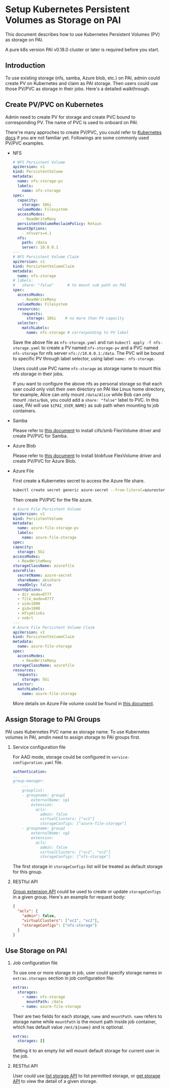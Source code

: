 # Setup Kubernetes Persistent Volumes as Storage on PAI

This document describes how to use Kubernetes Persistent Volumes (PV) as storage on PAI.

A pure k8s version PAI v0.18.0 cluster or later is required before you start.


## Introduction

To use existing storage (nfs, samba, Azure blob, etc.) on PAI, admin could create PV on Kubernetes and claim as PAI storage. Then users could use those PV/PVC as storage in their jobs.
Here's a detailed walkthrough.


## Create PV/PVC on Kubernetes

Admin need to create PV for storage and create PVC bound to corresponding PV.
The name of PVC is used to onboard on PAI.

There're many approches to create PV/PVC, you could refer to [Kubernetes docs](https://kubernetes.io/docs/concepts/storage/persistent-volumes/) if you are not familiar yet. Followings are some commonly used PV/PVC examples.

* NFS

    ```yaml
    # NFS Persistent Volume
    apiVersion: v1
    kind: PersistentVolume
    metadata:
      name: nfs-storage-pv
      labels:
        name: nfs-storage
    spec:
      capacity:
        storage: 10Gi
      volumeMode: Filesystem
      accessModes:
        - ReadWriteMany
      persistentVolumeReclaimPolicy: Retain
      mountOptions:
        - nfsvers=4.1
      nfs:
        path: /data
        server: 10.0.0.1
    ---
    # NFS Persistent Volume Claim
    apiVersion: v1
    kind: PersistentVolumeClaim
    metadata:
      name: nfs-storage
    # labels:
    #   share: "false"      # to mount sub path on PAI
    spec:
      accessModes:
        - ReadWriteMany
      volumeMode: Filesystem
      resources:
        requests:
          storage: 10Gi    # no more than PV capacity
      selector:
        matchLabels:
          name: nfs-storage # corresponding to PV label
    ```

    Save the above file as `nfs-storage.yaml` and run `kubectl apply -f nfs-storage.yaml` to create a PV named `nfs-storage-pv` and a PVC named `nfs-storage` for nfs server `nfs://10.0.0.1:/data`. The PVC will be bound to specific PV through label selector, using label `name: nfs-storage`.

    Users could use PVC name `nfs-storage` as storage name to mount this nfs storage in their jobs.

    If you want to configure the above nfs as personal storage so that each user could only visit their own directory on PAI like Linux home directory, for example, Alice can only mount `/data/Alice` while Bob can only mount `/data/Bob`, you could add a `share: "false"` label to PVC. In this case, PAI will use `${PAI_USER_NAME}` as sub path when mounting to job containers.

* Samba

    Please refer to [this document](https://github.com/Azure/kubernetes-volume-drivers/blob/master/flexvolume/smb/README.md) to install cifs/smb FlexVolume driver and create PV/PVC for Samba.

* Azure Blob

    Please refer to [this document](https://github.com/Azure/kubernetes-volume-drivers/blob/master/flexvolume/blobfuse/README.md) to install blobfuse FlexVolume driver and create PV/PVC for Azure Blob.

* Azure File

    First create a Kubernetes secret to access the Azure file share.

    ```sh
    kubectl create secret generic azure-secret --from-literal=azurestorageaccountname=$AKS_PERS_STORAGE_ACCOUNT_NAME --from-literal=azurestorageaccountkey=$STORAGE_KEY
    ```

    Then create PV/PVC for the file azure.

    ```yaml
    # Azure File Persistent Volume
    apiVersion: v1
    kind: PersistentVolume
    metadata:
      name: azure-file-storage-pv
      labels:
        name: azure-file-storage
    spec:
    capacity:
      storage: 5Gi
    accessModes:
      - ReadWriteMany
    storageClassName: azurefile
    azureFile:
      secretName: azure-secret
      shareName: aksshare
      readOnly: false
    mountOptions:
      - dir_mode=0777
      - file_mode=0777
      - uid=1000
      - gid=1000
      - mfsymlinks
      - nobrl
    ---
    # Azure File Persistent Volume Claim
    apiVersion: v1
    kind: PersistentVolumeClaim
    metadata:
      name: azure-file-storage
    spec:
      accessModes:
        - ReadWriteMany
    storageClassName: azurefile
    resources:
      requests:
        storage: 5Gi
    selector:
      matchLabels:
        name: azure-file-storage
    ```

    More details on Azure File volume could be found in [this document](https://docs.microsoft.com/en-us/azure/aks/azure-files-volume).


## Assign Storage to PAI Groups

PAI uses Kubernetes PVC name as storage name.
To use Kubernetes volumes in PAI, amdin need to assign storage to PAI groups first.

1. Service configuration file

    For AAD mode, storage could be configured in `service-configuration.yaml` file.

    ```yaml
    authentication:
    ...
    group-manager:
        ...
        grouplist:
        - groupname: group1
            externalName: sg1
            extension:
              acls:
                admin: false
                virtualClusters: ["vc1"]
                storageConfigs: ["azure-file-storage"]
        - groupname: group2
            externalName: sg2
            extension:
              acls:
                admin: false
                virtualClusters: ["vc1", "vc2"]
                storageConfigs: ["nfs-storage"]
    ```

    The first storage in `storageConfigs` list will be treated as default storage for this group.

2. RESTful API

    [Group extension API](https://redocly.github.io/redoc/?url=https://raw.githubusercontent.com/microsoft/pai/master/src/rest-server/docs/swagger.yaml#operation/updateGroupExtension) could be used to create or update `storageConfigs` in a given group. Here's an example for request body:

    ```json
    {
      "acls": {
        "admin": false,
        "virtualClusters": ["vc1", "vc2"],
        "storageConfigs": ["nfs-storage"]
      }
    }
    ```


## Use Storage on PAI

1. Job configuration file

    To use one or more storage in job, user could specify storage names in `extras.storages` section in job configuration file:

    ```yaml
    extras:
      storages:
        - name: nfs-storage
          mountPath: /data
        - name: azure-file-storage
    ```

    Their are two fields for each storage, `name` and `mountPath`. `name` refers to storage name while `mountPath` is the mount path inside job container, which has default value `/mnt/${name}` and is optional.

    ```yaml
    extras:
      storages: []
    ```

    Setting it to an empty list will mount default storage for current user in the job.

2. RESTful API

    User could use [list storage API](https://redocly.github.io/redoc/?url=https://raw.githubusercontent.com/microsoft/pai/master/src/rest-server/docs/swagger.yaml#operation/getStorages) to list permitted storage, or [get storage API](https://redocly.github.io/redoc/?url=https://raw.githubusercontent.com/microsoft/pai/master/src/rest-server/docs/swagger.yaml#operation/getStorage) to view the detail of a given storage.
